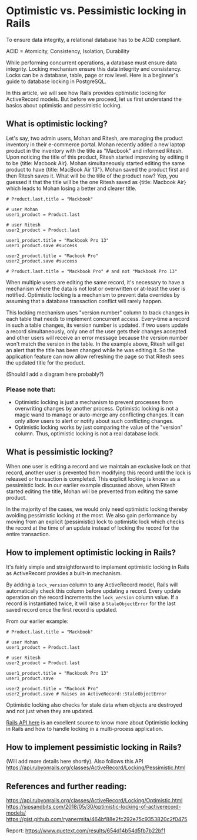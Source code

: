 # Optimistic vs. Pessimistic locking in Rails

To ensure data integrity, a relational database has to be ACID compliant.

ACID = Atomicity, Consistency, Isolation, Durability

While performing concurrent operations, a database must ensure data integrity. Locking mechanism ensure this data integrity and consistency. Locks can be a database, table, page or row level. Here is a beginner's guide to database locking in PostgreSQL.

In this article, we will see how Rails provides optimistic locking for ActiveRecord models. But before we proceed, let us first understand the basics about optimistic and pessimistic locking.

## What is optimistic locking?

Let's say, two admin users, Mohan and Ritesh, are managing the product inventory in their e-commerce portal. Mohan recently added a new laptop product in the inventory with the title as "Macbook" and informed Ritesh. Upon noticing the title of this product, Ritesh started improving by editing it to be {title: Macbook Air}. Mohan simultaneously started editing the same product to have {title: MacBook Air 13"}. Mohan saved the product first and then Ritesh saves it. What will be the title of the product now? Yep, you guessed it that the title will be the one Ritesh saved as {title: Macbook Air} which leads to Mohan losing a better and clearer title.

```
# Product.last.title = "Mackbook"

# user Mohan
user1_product = Product.last

# user Ritesh
user2_product = Product.last

user1_product.title = "Mackbook Pro 13"
user1_product.save #success

user2_product.title = "Macbook Pro"
user2_product.save #success

# Product.last.title = "Mackbook Pro" # and not "Mackbook Pro 13"
```

When multiple users are editing the same record, it's necessary to have a mechanism where the data is not lost or overwritten or at-least the user is notified. Optimistic locking is a mechanism to prevent data overrides by assuming that a database transaction conflict will rarely happen.

This locking mechanism uses "version number" column to track changes in each table that needs to implement concurrent access. Every-time a record in such a table changes, its version number is updated. If two users update a record simultaneously, only one of the user gets their changes accepted and other users will receive an error message because the version number won't match the version in the table. In the example above, Ritesh will get an alert that the title has been changed while he was editing it. So the application feature can now allow refreshing the page so that Ritesh sees the updated title for the product.

(Should I add a diagram here probably?)

### Please note that:
- Optimistic locking is just a mechanism to prevent processes from overwriting changes by another process. Optimistic locking is not a magic wand to manage or auto-merge any conflicting changes. It can only allow users to alert or notify about such conflicting changes.
- Optimistic locking works by just comparing the value of the "version" column. Thus, optimistic locking is not a real database lock.


## What is pessimistic locking?
When one user is editing a record and we maintain an exclusive lock on that record, another user is prevented from modifying this record until the lock is released or transaction is completed. This explicit locking is known as a pessimistic lock. In our earlier example discussed above, when Ritesh started editing the title, Mohan will be prevented from editing the same product.

In the majority of the cases, we would only need optimistic locking thereby avoiding pessimistic locking at the most. We also gain performance by moving from an explicit (pessimistic) lock to optimistic lock which checks the record at the time of an update instead of locking the record for the entire transaction.

## How to implement optimistic locking in Rails?
It's fairly simple and straightforward to implement optimistic locking in Rails as ActiveRecord provides a built-in mechanism.

By adding a `lock_version` column to any ActiveRecord model, Rails will automatically check this column before updating a record. Every update operation on the record increments the `lock_version` column value. If a record is instantiated twice, it will raise a `StaleObjectError` for the last saved record once the first record is updated.

From our earlier example:
```
# Product.last.title = "Mackbook"

# user Mohan
user1_product = Product.last

# user Ritesh
user2_product = Product.last

user1_product.title = "Mackbook Pro 13"
user1_product.save

user2_product.title = "Macbook Pro"
user2_product.save # Raises an ActiveRecord::StaleObjectError
```

Optimistic locking also checks for stale data when objects are destroyed and not just when they are updated.

[Rails API here](https://api.rubyonrails.org/classes/ActiveRecord/Locking/Optimistic.html) is an excellent source to know more about Optimistic locking in Rails and how to handle locking in a multi-process application.

## How to implement pessimistic locking in Rails?

(Will add more details here shortly). Also follows this API https://api.rubyonrails.org/classes/ActiveRecord/Locking/Pessimistic.html

## References and further reading:

https://api.rubyonrails.org/classes/ActiveRecord/Locking/Optimistic.html
https://sipsandbits.com/2018/05/30/optimistic-locking-of-activerecord-models/
https://gist.github.com/ryanermita/464bf88e2fc292e75c9353820c2f0475

Report: https://www.quetext.com/results/654d14b54d5fb7b22bf1
